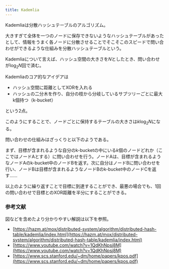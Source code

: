 ```yaml
---
title: Kademlia
---
```


Kademliaは分散ハッシュテーブルのアルゴリズム。

大きすぎて全体を一つのノードに保存できないようなハッシュテーブルがあったとして、情報をうまく各ノードに分散させることでそこそこのスピードで問い合わせができるような仕組みを分散ハッシュテーブルという。

Kademliaについて言えば、ハッシュ空間の大きさを$N$としたとき、問い合わせが$\log_2 N$回で済む。

Kademliaのコア的なアイデアは
- ハッシュ空間に距離としてXORを入れる
- ハッシュの二分木を作り、自分の枝から分岐しているサブツリーごとに最大k個持つ（k-bucket）

という2点。

このようにすることで、ノードごとに保持するテーブルの大きさは$k\log_2 N$になる。

問い合わせの仕組みはざっくりと以下のようである。

まず、目標が含まれるような自分のk-bucketの中にいる$k$個のノードどれか（ここではノードAとする）に問い合わせを行う。ノードAは、目標が含まれるようなノードAのk-bucket中のノードBを返す。次に自分はノードBに問い合わせを行い、ノードBは目標が含まれるようなノードBのk-bucket中のノードCを返す……

以上のように繰り返すことで目標に到達することができ、最悪の場合でも、1回の問い合わせで目標とのXOR距離を半分にすることができる。

### 参考文献

図などを含めたより分かりやすい解説は以下を参照。
- [https://hazm.at/mox/distributed-system/algorithm/distributed-hash-table/kademlia/index.html](https://hazm.at/mox/distributed-system/algorithm/distributed-hash-table/kademlia/index.html)
- [https://www.youtube.com/watch?v=1QdKhNpsj8M](https://www.youtube.com/watch?v=1QdKhNpsj8M)
- [https://www.scs.stanford.edu/~dm/home/papers/kpos.pdf](https://www.scs.stanford.edu/~dm/home/papers/kpos.pdf)